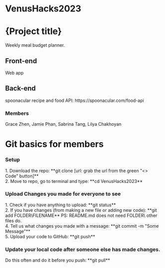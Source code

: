 # VenusHacks2023

<h1> {Project title} </h1>
Weekly meal budget planner. 

<h2> Front-end </h2>
Web app

<h2> Back-end </h2>
spoonacular recipe and food API: https://spoonacular.com/food-api 

<h3> Members </h3>
Grace Zhen, Jamie Phan, Sabrina Tang, Lilya Chakhoyan

<h1> Git basics for members </h1>
<h3> Setup </h3>
1. Download the repo: **git clone [url: grab the url from the green "<> Code" button]** <br />
2. Move to repo, go to terminal and type: **cd VenusHacks2023**

<h3> Upload Changes you made for everyone to see </h3>
1. Check if you have anything to upload: **git status** <br />
2. If you have changes (from making a new file or adding new code): **git add FOLDER\FILENAME**  PS: README.md does not need FOLDER\ other files do. <br />
4. Tell us what changes you made with a message: **git commit -m "Some Message"** <br />
5. Upload your code to GitHub: **git push** <br />

<h3> Update your local code after someone else has made changes. </h3>
Do this often and do it before you push: **git pull**



